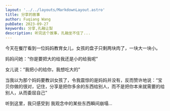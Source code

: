 ```yaml
---
layout: '../../layouts/MarkdownLayout.astro'
title: 分享的故事
author: Fuqiang Wang
pubDate: 2023-09-27
keywords: 分享,孔融让梨
description: 听完这个故事，孔融坐不住了...
---
```



今天在餐厅看到一位妈妈教育女儿，女孩的盘子只剩两块肉了，一块大一块小。

妈妈问她：“你是要把大的给我还是小的给我呢”

女儿说：“我把小的给你，我想吃大的”

当我以为那个妈妈要教训女孩了，令我震惊的是妈妈并没有，反而赞许地说：“宝贝你做的很对，记住，分享是把你多余的东西给别人，而不是把你本来就需要的给别人，从而委屈自己”

听到这里，我只感受到 我观念中的某些东西瞬间崩塌… 
